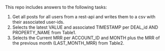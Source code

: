 This repo includes answers to the following tasks:
1. Get all posts for all users from a rest-api and writes them to a csv with their associated user-ids.
2. Selects the latest VALUE and associated TIMESTAMP per DEAL_id AND PROPERTY_NAME from Table1.
3. Selects the Current MRR per ACCOUNT_ID and MONTH plus the MRR of the previous month (LAST_MONTH_MRR) from Table2.
